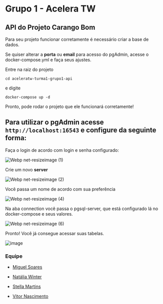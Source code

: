 # Grupo 1 - Acelera TW

## API do Projeto Carango Bom

Para seu projeto funcionar corretamente é necessário criar a base de dados.

Se quiser alterar a **porta** ou **email** para acesso do pgAdmin, acesse o docker-compose.yml e faça seus ajustes.

Entre na raiz do projeto

`cd aceleratw-turma1-grupo1-api`

e digite

`docker-compose up -d`

Pronto, pode rodar o projeto que ele funcionará corretamente!

## Para utilizar o pgAdmin acesse `http://localhost:16543` e configure da seguinte forma:

Faça o login de acordo com login e senha configurado:


![Webp net-resizeimage (1)](https://user-images.githubusercontent.com/9592064/119029637-44baa580-b97f-11eb-9858-b9504b243614.png)


Crie um novo **server**

![Webp net-resizeimage (2)](https://user-images.githubusercontent.com/9592064/119029778-759ada80-b97f-11eb-9521-c9792a5e7842.png)

Você passa um nome de acordo com sua preferência

![Webp net-resizeimage (4)](https://user-images.githubusercontent.com/9592064/119029923-a24ef200-b97f-11eb-9845-c894af2dd003.png)

Na aba connection você passa o pgsql-server, que está configurado lá no docker-compose e seus valores.

![Webp net-resizeimage (6)](https://user-images.githubusercontent.com/9592064/119030022-c27eb100-b97f-11eb-852c-1c3eda5fcbe0.png)

Pronto! Você já consegue acessar suas tabelas.

![image](https://user-images.githubusercontent.com/9592064/119031393-6cab0880-b981-11eb-8cb7-64d43cdd617e.png)

### Equipe

* [Miguel Soares](https://github.com/miglsoares)

* [Natália Winter](https://github.com/nataliawinter)

* [Stella Martins](https://github.com/stellatw)

* [Vitor Nascimento](https://github.com/Vitor-C-Nascimento)
